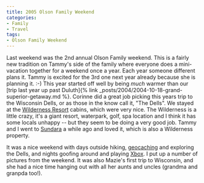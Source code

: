 ```yaml
---
title: 2005 Olson Family Weekend
categories:
- Family
- Travel
tags:
- Olson Family Weekend
---
```


Last weekend was the 2nd annual Olson Family weekend. This is a fairly new tradition on Tammy's side of the family where everyone does a mini-vacation together for a weekend once a year. Each year someone different plans it. Tammy is excited for the 3rd one next year already because she is planning it. :-) This year started off well by being _much_ warmer than our [trip last year up past Duluth]{% link _posts/2004/2004-10-18-grand-superior-getaway.md %}.
Corinne did a great job picking this years trip to the Wisconsin Dells, or as those in the know call it, "The Dells". We stayed at the [Wilderness Resort](http://www.wildernessresort.com/) cabins, which were very nice. The Wilderness is a little crazy, it's a giant resort, waterpark, golf, spa location and I think it has some locals unhappy -- but they seem to be doing a very good job. Tammy and I went to [Sundara](http://www.sundaraspa.com/) a while ago and loved it, which is also a Wilderness property.

It was a nice weekend with days outside hiking, [geocaching](http://www.geocaching.com/seek/log.aspx?IID=7d6b83eb-9c3a-415e-b83e-ca714f508508&LID=10874266) and exploring the Dells, and nights goofing around and playing [Xbox](http://www.xbox.com/). I put up a number of pictures from the weekend. It was also Mazie's first trip to Wisconsin, and she had a nice time hanging out with all her aunts and uncles (grandma and granpda too!).
